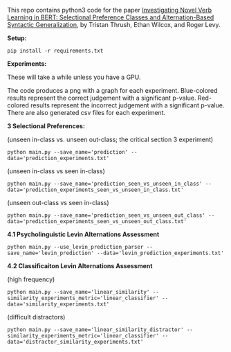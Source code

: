 This repo contains python3 code for the paper [Investigating Novel Verb Learning in BERT: Selectional Preference Classes and Alternation-Based Syntactic Generalization](https://www.aclweb.org/anthology/2020.blackboxnlp-1.25.pdf), by Tristan Thrush, Ethan Wilcox, and Roger Levy.

**Setup:**

`pip install -r requirements.txt`

**Experiments:**

These will take a while unless you have a GPU.

The code produces a png with a graph for each experiment. Blue-colored results
represent the correct judgement with a significant p-value. Red-colored results
represent the incorrect judgement with a significant p-value. There are also
generated csv files for each experiment.

**3 Selectional Preferences:**

(unseen in-class vs. unseen out-class; the critical section 3 experiment)

`python main.py --save_name='prediction' --data='prediction_experiments.txt'`

(unseen in-class vs seen in-class)

`python main.py --save_name='prediction_seen_vs_unseen_in_class' --data='prediction_experiments_seen_vs_unseen_in_class.txt'`

(unseen out-class vs seen in-class)

`python main.py --save_name='prediction_seen_vs_unseen_out_class' --data='prediction_experiments_seen_vs_unseen_out_class.txt'`

**4.1 Psycholinguistic Levin Alternations Assessment**

`python main.py --use_levin_prediction_parser --save_name='levin_prediction' --data='levin_prediction_experiments.txt'`

**4.2 Classificaiton Levin Alternations Assessment**

(high frequency)

`python main.py --save_name='linear_similarity' --similarity_experiments_metric='linear_classifier' --data='similarity_experiments.txt'`

(difficult distractors)

`python main.py --save_name='linear_similarity_distractor' --similarity_experiments_metric='linear_classifier' --data='distractor_similarity_experiments.txt'`
